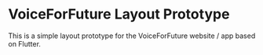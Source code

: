 # VoiceForFuture Layout Prototype

This is a simple layout prototype for the VoiceForFuture website / app based on Flutter.

